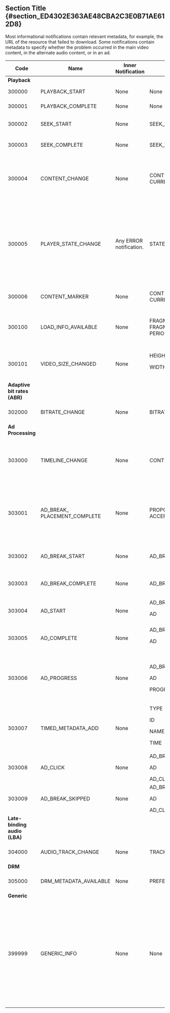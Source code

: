 ---
---

## Section Title {#section_ED4302E363AE48CBA2C3E0B71AE612D8}

Most informational notifications contain relevant metadata, for example, the URL of the resource that failed to download. Some notifications contain metadata to specify whether the problem occurred in the main video content, in the alternate audio content, or in an ad.

<table frame="all" colsep="1" rowsep="1" id="table_503463046E764A87B10EB5D8B294EB23"> 
 <tgroup cols="5" colsep="1" rowsep="1" class="FormatA"> 
  <colspec colnum="1" colname="1" colwidth="12*" /> 
  <colspec colnum="2" colname="2" colwidth="22*" /> 
  <colspec colnum="3" colname="3" colwidth="11*" /> 
  <colspec colnum="4" colname="4" colwidth="26*" /> 
  <colspec colnum="5" colname="5" colwidth="29*" /> 
  <thead> 
   <tr rowsep="1"> 
    <th colname="1" class="entry">Code</th> 
    <th colname="2" class="entry">Name</th> 
    <th colname="3" class="entry">Inner Notification</th> 
    <th colname="4" class="entry">Metadata Keys</th> 
    <th colname="5" class="entry">Comments</th> 
   </tr> 
  </thead> 
  <tbody> 
   <tr rowsep="1"> 
    <td namest="1" nameend="5"><b>Playback</b> </td> 
   </tr> 
   <tr rowsep="1"> 
    <td colname="1"><span class="codeph">300000</span> </td> 
    <td colname="2"><span class="codeph">PLAYBACK_START</span> </td> 
    <td colname="3">None</td> 
    <td colname="4">None</td> 
    <td colname="5">Playback has started.</td> 
   </tr> 
   <tr rowsep="1"> 
    <td colname="1"><span class="codeph">300001</span> </td> 
    <td colname="2"><span class="codeph">PLAYBACK_COMPLETE</span> </td> 
    <td colname="3">None</td> 
    <td colname="4">None</td> 
    <td colname="5">Playback has completed.</td> 
   </tr> 
   <tr rowsep="1"> 
    <td colname="1"><span class="codeph">300002</span> </td> 
    <td colname="2"><span class="codeph">SEEK_START</span> </td> 
    <td colname="3">None</td> 
    <td colname="4"><span class="codeph">SEEK_TIME</span> </td> 
    <td colname="5">A seek operation was initiated.</td> 
   </tr> 
   <tr rowsep="1"> 
    <td colname="1"><span class="codeph">300003</span> </td> 
    <td colname="2"><span class="codeph">SEEK_COMPLETE</span> </td> 
    <td colname="3">None</td> 
    <td colname="4"><span class="codeph">SEEK_TIME</span> </td> 
    <td colname="5">A seek operation completed.</td> 
   </tr> 
   <tr rowsep="1"> 
    <td colname="1"><span class="codeph">300004</span> </td> 
    <td colname="2"><span class="codeph">CONTENT_CHANGE</span> </td> 
    <td colname="3">None</td> 
    <td colname="4"> <span class="codeph">CONTENT_ID</span> <span class="codeph">CURRENT_MEDIA_TIME</span> </td> 
    <td colname="5">The current playback time has crossed the border between main and alternate content.</td> 
   </tr> 
   <tr rowsep="1"> 
    <td colname="1"><span class="codeph">300005</span> </td> 
    <td colname="2"><span class="codeph">PLAYER_STATE_CHANGE</span> </td> 
    <td colname="3"> <p>Any ERROR notification.</p> </td> 
    <td colname="4"><span class="codeph">STATE</span> </td> 
    <td colname="5">The player state has changed. When state is ERROR, the inner notification is the error notification object that triggered the switch to the ERROR state.</td> 
   </tr> 
   <tr rowsep="1"> 
    <td colname="1"><span class="codeph">300006</span> </td> 
    <td colname="2"><span class="codeph">CONTENT_MARKER</span> </td> 
    <td colname="3"> <p>None</p> </td> 
    <td colname="4"><span class="codeph">CONTENT_ID CURRENT_MEDIA_TIME</span> </td> 
    <td colname="5">Content marker received.</td> 
   </tr> 
   <tr rowsep="1"> 
    <td colname="1"><span class="codeph">300100</span> </td> 
    <td colname="2"><span class="codeph">LOAD_INFO_AVAILABLE</span> </td> 
    <td colname="3"> <p>None</p> </td> 
    <td colname="4"> <span class="codeph">FRAGMENT_URL</span> <span class="codeph">FRAGMENT_SIZE</span> <span class="codeph">FRAGMENT_DOWNLOAD_DURATION</span> <span class="codeph">PERIOD_INDEX</span> </td> 
    <td colname="5">Provides info related to the way video segments are being downloaded.</td> 
   </tr> 
   <tr rowsep="1"> 
    <td colname="1"><span class="codeph">300101</span> </td> 
    <td colname="2"><span class="codeph">VIDEO_SIZE_CHANGED</span> </td> 
    <td colname="3"> <p>None</p> </td> 
    <td colname="4"> <span class="codeph">HEIGHT</span> <p><span class="codeph">WIDTH</span> </p> </td> 
    <td colname="5">The size of the video playback window has changed.</td> 
   </tr> 
   <tr rowsep="1"> 
    <td namest="1" nameend="5"><b>Adaptive bit rates (ABR)</b> </td> 
   </tr> 
   <tr rowsep="1"> 
    <td colname="1"><span class="codeph">302000</span> </td> 
    <td colname="2"><span class="codeph">BITRATE_CHANGE</span> </td> 
    <td colname="3"> <p>None</p> </td> 
    <td colname="4"><span class="codeph">BITRATE</span><span class="codeph">CURRENT_MEDIA_TIME</span> </td> 
    <td colname="5">The bit rate of the video changed.</td> 
   </tr> 
   <tr rowsep="1"> 
    <td namest="1" nameend="5"><b>Ad Processing</b> </td> 
   </tr> 
   <tr rowsep="1"> 
    <td colname="1"><span class="codeph">303000</span> </td> 
    <td colname="2"><span class="codeph">TIMELINE_CHANGE</span> </td> 
    <td colname="3"> <p>None</p> </td> 
    <td colname="4"><span class="codeph">CONTENT_ID</span><span class="codeph">PERIOD_INDEX</span> </td> 
    <td colname="5">The timeline has changed (for example, alternate content was added or removed).</td> 
   </tr> 
   <tr rowsep="1"> 
    <td colname="1"><span class="codeph">303001</span> </td> 
    <td colname="2"><span class="codeph">AD_BREAK_ PLACEMENT_COMPLETE</span> </td> 
    <td colname="3"> <p>None</p> </td> 
    <td colname="4"> <span class="codeph">PROPOSED_AD_BREAK</span> <span class="codeph">ACCEPTED_AD_BREAK</span> </td> 
    <td colname="5"> A proposed ad break was accepted by 
     <ph conkeyref="phrases/primetime-sdk-name" /> and placed (in its entirety or just partially) on the playback timeline. </td> 
   </tr> 
   <tr rowsep="1"> 
    <td colname="1"><span class="codeph">303002</span> </td> 
    <td colname="2"><span class="codeph">AD_BREAK_START</span> </td> 
    <td colname="3"> <p>None</p> </td> 
    <td colname="4"><span class="codeph">AD_BREAK</span> </td> 
    <td colname="5">The playback of a particular ad break has started.</td> 
   </tr> 
   <tr rowsep="1"> 
    <td colname="1"><span class="codeph">303003</span> </td> 
    <td colname="2"><span class="codeph">AD_BREAK_COMPLETE</span> </td> 
    <td colname="3"> <p>None</p> </td> 
    <td colname="4"><span class="codeph">AD_BREAK</span> </td> 
    <td colname="5">The playback of a particular ad break has completed.</td> 
   </tr> 
   <tr rowsep="1"> 
    <td colname="1"><span class="codeph">303004</span> </td> 
    <td colname="2"><span class="codeph">AD_START</span> </td> 
    <td colname="3"> <p>None</p> </td> 
    <td colname="4"> <span class="codeph">AD_BREAK</span> <p><span class="codeph">AD</span> </p> </td> 
    <td colname="5">The playback of a particular ad has started.</td> 
   </tr> 
   <tr rowsep="1"> 
    <td colname="1"><span class="codeph">303005</span> </td> 
    <td colname="2"><span class="codeph">AD_COMPLETE</span> </td> 
    <td colname="3"> <p>None</p> </td> 
    <td colname="4"> <span class="codeph">AD_BREAK</span> <p><span class="codeph">AD</span> </p> </td> 
    <td colname="5">The playback of a particular ad has completed.</td> 
   </tr> 
   <tr rowsep="1"> 
    <td colname="1"><span class="codeph">303006</span> </td> 
    <td colname="2"><span class="codeph">AD_PROGRESS</span> </td> 
    <td colname="3"> <p>None</p> </td> 
    <td colname="4"> <span class="codeph">AD_BREAK</span> <p><span class="codeph">AD</span> </p> <span class="codeph">PROGRESS</span> </td> 
    <td colname="5">The playback of a particular ad has reached a certain percentage of that particular ad.</td> 
   </tr> 
   <tr rowsep="1"> 
    <td colname="1"><span class="codeph">303007</span> </td> 
    <td colname="2"><span class="codeph">TIMED_METADATA_ADD</span> </td> 
    <td colname="3"> <p>None</p> </td> 
    <td colname="4"> <span class="codeph">TYPE</span> <p><span class="codeph">ID</span> </p> <span class="codeph">NAME</span> <p><span class="codeph">TIME</span> </p> </td> 
    <td colname="5">A new timed metadata was discovered in the manifest.</td> 
   </tr> 
   <tr rowsep="1"> 
    <td colname="1"><span class="codeph">303008</span> </td> 
    <td colname="2"><span class="codeph">AD_CLICK</span> </td> 
    <td colname="3"> <p>None</p> </td> 
    <td colname="4"> <span class="codeph">AD_BREAK</span> <p><span class="codeph">AD</span> </p> <span class="codeph">AD_CLICK</span> </td> 
    <td colname="5">Returns info about an ad that user clicked.</td> 
   </tr> 
   <tr rowsep="1"> 
    <td colname="1"><span class="codeph">303009</span> </td> 
    <td colname="2"><span class="codeph">AD_BREAK_SKIPPED</span> </td> 
    <td colname="3"> <p>None</p> </td> 
    <td colname="4"> <span class="codeph">AD_BREAK</span> <p><span class="codeph">AD</span> </p> <span class="codeph">AD_CLICK</span> </td> 
    <td colname="5">An ad break was skipped.</td> 
   </tr> 
   <tr rowsep="1"> 
    <td namest="1" nameend="5"><b>Late-binding audio (LBA)</b> </td> 
   </tr> 
   <tr rowsep="1"> 
    <td colname="1"><span class="codeph">304000</span> </td> 
    <td colname="2"><span class="codeph">AUDIO_TRACK_CHANGE</span> </td> 
    <td colname="3"> <p>None</p> </td> 
    <td colname="4"><span class="codeph">TRACK_ID</span><span class="codeph">CURRENT_MEDIA_TIME</span> </td> 
    <td colname="5">The audio track has changed.</td> 
   </tr> 
   <tr rowsep="1"> 
    <td namest="1" nameend="5"><b>DRM</b> </td> 
   </tr> 
   <tr rowsep="1"> 
    <td colname="1"><span class="codeph">305000</span> </td> 
    <td colname="2"><span class="codeph">DRM_METADATA_AVAILABLE</span> </td> 
    <td colname="3"> <p>None</p> </td> 
    <td colname="4"><span class="codeph">PREFETCH_TIMESTAMP</span> </td> 
    <td colname="5">New DRM data is available.</td> 
   </tr> 
   <tr rowsep="1"> 
    <td namest="1" nameend="5"><b>Generic</b> </td> 
   </tr> 
   <tr rowsep="0"> 
    <td colname="1"><span class="codeph">399999</span> </td> 
    <td colname="2"><span class="codeph">GENERIC_INFO</span> </td> 
    <td colname="3"> <p>None</p> </td> 
    <td colname="4"> <p>None</p> </td> 
    <td colname="5"> <p>Marks a generic information event. Not actually issued by 
      <ph conkeyref="phrases/primetime-sdk-name" />. It's just a marker for the end of the range of numerical codes corresponding to 
      <ph conkeyref="phrases/primetime-sdk-name" /> informational events. </p> </td> 
   </tr> 
  </tbody> 
 </tgroup> 
</table>

